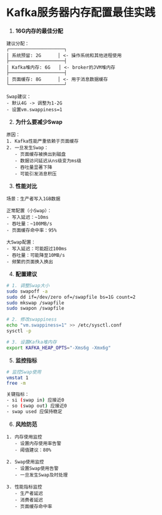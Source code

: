# Kafka服务器内存配置最佳实践

1. **16G内存的最佳分配**
```plaintext
建议分配：
┌────────────────────┐
│ 系统预留: 2G      │ <- 操作系统和其他进程使用
├────────────────────┤
│ Kafka堆内存: 6G   │ <- broker的JVM堆内存
├────────────────────┤
│ 页面缓存: 8G      │ <- 用于消息数据缓存
└────────────────────┘

Swap建议：
- 默认4G -> 调整为1-2G
- 设置vm.swappiness=1
```

2. **为什么要减少Swap**
```plaintext
原因：
1. Kafka性能严重依赖于页面缓存
2. 一旦发生Swap：
   - 页面缓存被换出到磁盘
   - 数据访问延迟从ns级变为ms级
   - 吞吐量显著下降
   - 可能引发消息积压
```

3. **性能对比**
```plaintext
场景：生产者写入1GB数据

正常配置（小Swap）：
- 写入延迟：~10ms
- 吞吐量：~100MB/s
- 页面缓存命中率：95%

大Swap配置：
- 写入延迟：可能超过100ms
- 吞吐量：可能降至10MB/s
- 频繁的页面换入换出
```

4. **配置建议**
```bash
# 1. 调整Swap大小
sudo swapoff -a
sudo dd if=/dev/zero of=/swapfile bs=1G count=2
sudo mkswap /swapfile
sudo swapon /swapfile

# 2. 修改swappiness
echo "vm.swappiness=1" >> /etc/sysctl.conf
sysctl -p

# 3. 设置Kafka堆内存
export KAFKA_HEAP_OPTS="-Xms6g -Xmx6g"
```

5. **监控指标**
```bash
# 监控Swap使用
vmstat 1
free -m

关键指标：
- si (swap in) 应接近0
- so (swap out) 应接近0
- swap used 应保持稳定
```

6. **风险防范**
```plaintext
1. 内存使用监控
   - 设置内存使用率告警
   - 阈值建议：80%

2. Swap使用监控
   - 设置Swap使用告警
   - 一旦发生Swap及时处理

3. 性能指标监控
   - 生产者延迟
   - 消费者延迟
   - 页面缓存命中率
``` 